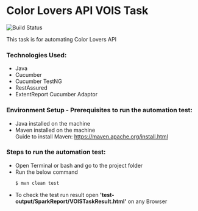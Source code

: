 # Color Lovers API VOIS Task  

![Build Status](https://travis-ci.org/joemccann/dillinger.svg?branch=master)

This task is for automating Color Lovers API

### Technologies Used:

- Java
- Cucumber
- Cucumber TestNG
- RestAssured
- ExtentReport Cucumber Adaptor

### Environment Setup - Prerequisites to run the automation test:

- Java installed on the machine
- Maven installed on the machine  
Guide to install Maven: https://maven.apache.org/install.html

### Steps to run the automation test:

- Open Terminal or bash and go to the project folder
- Run the below command
    ```sh
    $ mvn clean test
    ```
- To check the test run result open **'test-output/SparkReport/VOISTaskResult.html'** on any Browser
